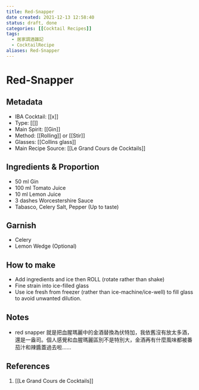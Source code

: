 ```yaml
---
title: Red-Snapper
date created: 2021-12-13 12:58:40
status: draft, done
categories: [[Cocktail Recipes]]
tags:
  - 居家調酒雜記
  - CocktailRecipe
aliases: Red-Snapper
---
```

# Red-Snapper

## Metadata

- IBA Cocktail: [[x]]
- Type: [[]]
- Main Spirit: [[Gin]]
- Method: [[Rolling]] or [[Stir]]
- Glasses: [[Collins glass]]
- Main Recipe Source: [[Le Grand Cours de Cocktails]]

## Ingredients & Proportion

- 50 ml Gin
- 100 ml Tomato Juice
- 10 ml Lemon Juice
- 3 dashes Worcestershire Sauce
- Tabasco, Celery Salt, Pepper (Up to taste)

## Garnish

- Celery
- Lemon Wedge (Optional)

## How to make

- Add ingredients and ice then ROLL (rotate rather than shake) 
- Fine strain into ice-filled glass
- Use ice fresh from freezer (rather than ice-machine/ice-well) to fill glass to avoid unwanted dilution.

## Notes

- red snapper 就是把血腥瑪麗中的金酒替換為伏特加，我依舊沒有放太多酒，還是一盎司。個人感覺和血腥瑪麗區別不是特別大，金酒再有什麼風味都被番茄汁和辣醬蓋過去啦……  

## References

1. [[Le Grand Cours de Cocktails]]